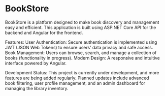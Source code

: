 # BookStore

BookStore is a platform designed to make book discovery and management easy and efficient. 
This application is built using ASP.NET Core API for the backend and Angular for the frontend.

Features:
User Authentication: Secure authentication is implemented using JWT (JSON Web Tokens) to ensure users' data privacy and safe access.
Book Management: Users can browse, search, and manage a collection of books (functionality in progress).
Modern Design: A responsive and intuitive interface powered by Angular.

Development Status:
This project is currently under development, and more features are being added regularly. Planned updates include advanced book filtering, user profile management, and an admin dashboard for managing the library inventory.